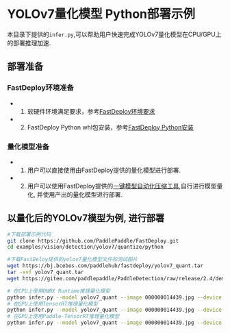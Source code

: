 # YOLOv7量化模型 Python部署示例
本目录下提供的`infer.py`,可以帮助用户快速完成YOLOv7量化模型在CPU/GPU上的部署推理加速.

## 部署准备
### FastDeploy环境准备
- 1. 软硬件环境满足要求，参考[FastDeploy环境要求](../../../../../../docs/cn/build_and_install/download_prebuilt_libraries.md)  
- 2. FastDeploy Python whl包安装，参考[FastDeploy Python安装](../../../../../../docs/cn/build_and_install/download_prebuilt_libraries.md)

### 量化模型准备
- 1. 用户可以直接使用由FastDeploy提供的量化模型进行部署.
- 2. 用户可以使用FastDeploy提供的[一键模型自动化压缩工具](../../../../../../tools/auto_compression/),自行进行模型量化, 并使用产出的量化模型进行部署.

## 以量化后的YOLOv7模型为例, 进行部署
```bash
#下载部署示例代码
git clone https://github.com/PaddlePaddle/FastDeploy.git
cd examples/vision/detection/yolov7/quantize/python

#下载FastDeloy提供的yolov7量化模型文件和测试图片
wget https://bj.bcebos.com/paddlehub/fastdeploy/yolov7_quant.tar
tar -xvf yolov7_quant.tar
wget https://gitee.com/paddlepaddle/PaddleDetection/raw/release/2.4/demo/000000014439.jpg

# 在CPU上使用ONNX Runtime推理量化模型
python infer.py --model yolov7_quant --image 000000014439.jpg --device cpu --backend ort
# 在GPU上使用TensorRT推理量化模型
python infer.py --model yolov7_quant --image 000000014439.jpg --device gpu --backend trt
# 在GPU上使用Paddle-TensorRT推理量化模型
python infer.py --model yolov7_quant --image 000000014439.jpg --device gpu --backend pptrt
```
